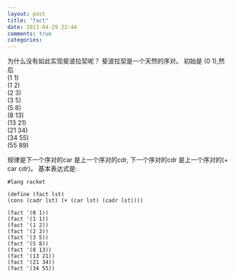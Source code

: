 ```yaml
---
layout: post
title: "fact"
date: 2013-04-29 22:44
comments: true
categories: 
---
```


为什么没有如此实现斐波拉契呢？
斐波拉契是一个天然的序对。
初始是 (0 1),然后  
    (1 1)  
    (1 2)  
    (2 3)  
    (3 5)  
    (5 8)  
    (8 13)  
    (13 21)  
    (21 34)  
    (34 55)  
    (55 89)  

规律是下一个序对的car 是上一个序对的cdr,
下一个序对的cdr 是上一个序对的(+ car cdr)。
基本表达式是:  

    #lang racket

    (define (fact lst)
    (cons (cadr lst) (+ (car lst) (cadr lst))))

    (fact '(0 1))
    (fact '(1 1))
    (fact '(1 2))
    (fact '(2 3))
    (fact '(3 5))
    (fact '(5 8))
    (fact '(8 13))
    (fact '(13 21))
    (fact '(21 34))
    (fact '(34 55))

